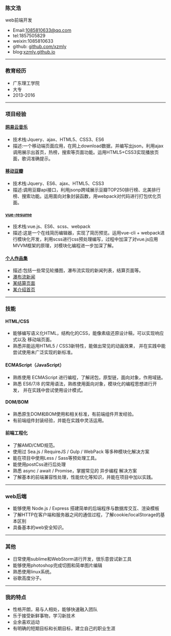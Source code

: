 ### 陈文浩
web前端开发

- Email:1085810633@qq.com
- tel:1857505829
- weixin:1085810633
- github: [github.com/xzmly](https://github.com/xzmly)
- blog:[xzmly.github.io](https://xzmly.github.io/)
***

### 教育经历
- 广东理工学院
- 大专
- 2013-2016
***

### 项目经验
#### [网易云音乐](https://github.com/xzmly/ease-music/blob/master/img/1510714236.png)
- 技术栈:Jquery、ajax、HTML5、CSS3、ES6
- 描述:一个移动端页面应用，在网上download数据，并编写出json，利用ajax调用展示出首页，热榜，搜索等页面功能。运用HTML5+CSS3实现播放页面，歌词准确提示。

#### [移动豆瓣](https://github.com/xzmly/Mobile-douban/blob/master/img/1509506084.png)
- 技术栈:Jquery、ES6、ajax、HTML5、CSS3
- 描述:调用豆瓣api接口，利用jsonp跨域展示豆瓣TOP250排行榜、北美排行榜、搜索功能。运用面向对象封装函数，用webpack对代码进行打包优化页面。

#### [vue-resume](https://xzmly.github.io/vue-resumer-1/dist/)
- 技术栈:vue.js、ES6、scss、webpack
- 描述:这是一个在线简历编辑器，实现了简历预览。运用vue-cli + webpack进行模块化开发，利用scss进行css预处理编写，过程中加深了对vue.js应用MVVM框架的原理，对模块化编程进一步加深了解。

#### [个人作品集](https://github.com/xzmly/Mydemo)
- 描述:包括一些常见轮播图，瀑布流实现的新闻列表，结算页面等。
- [瀑布流新闻](https://xzmly.github.io/Mydemo/small%20demo/waterFall%20news/demo.html)
- [某结算页面](https://xzmly.github.io/Mydemo/%E7%BB%93%E7%AE%97%E9%A1%B5%E9%9D%A2/demo.html)
- [某介绍首页](https://xzmly.github.io/Mydemo/small%20demo/practice%20poject/page.html)

***

### 技能
#### HTML/CSS
- 能够编写语义化HTML，结构化的CSS，能像素级还原设计稿，可以实现响应式以及
移动端页面。
- 熟悉并能运用HTML5 / CSS3新特性，能做出常见的动画效果，
并在实践中能尝试使用未广泛实现的新标准。

#### ECMAScript（JavaScript）
- 熟练使用 ECMAScript 进行编程，了解闭包，原型链，面向对象，作用域链。
- 熟悉 ES6/7/8 的常用语法，熟练使用面向对象，模块化的编程思想进行开发，
并在实践中尝试使用设计模式。

#### DOM/BOM
- 熟悉原生DOM和BOM使用和相关标准，有前端组件开发经验。
- 有前端组件封装经验，并能在实践中灵活运用。

#### 前端工程化
- 了解AMD/CMD规范。
- 使用过 Sea.js / RequireJS / Gulp / WebPack 等多种模块化解决方案
- 能在项目中使用Less / Sass等预处理工具。
- 能使用postCss进行后处理
- 熟悉 async / await / Promise，掌握常见的 异步编程 解决方案
- 了解基本的前端兼容性处理，性能优化等知识，并能在项目中加以实践。
***

### web后端
- 能够使用 Node.js / Express 搭建简单的后端程序与数据库交互、渲染模板
- 了解HTTP在客户端和服务器之间的通信过程，了解cookie/localStorage的基本区别
- 具备基本的web安全知识。
***

### 其他
- 日常使用sublime和WebStorm进行开发，很乐意尝试新工具
- 能够使用photoshop完成切图和简单图片编辑
- 熟悉使用linux系统。
- 谷歌高度分子。
***

### 我的特点
- 性格开朗，易与人相处，能够快速融入团队
- 乐于接受新鲜事物，学习新技术
- 业余喜欢运动
- 有明确的短期目标和长期目标，建立自己的职业生涯
